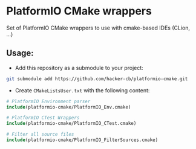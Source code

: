 # PlatformIO CMake wrappers

Set of PlatformIO CMake wrappers to use with cmake-based IDEs (CLion, ...)

## Usage:

* Add this repository as a submodule to your project:

```bash
git submodule add https://github.com/hacker-cb/platformio-cmake.git
```

* Create `CMakeListsUser.txt` with the following content:

```cmake
# PlatformIO Environment parser
include(platformio-cmake/PlatformIO_Env.cmake)

# PlatformIO CTest Wrappers
include(platformio-cmake/PlatformIO_CTest.cmake)

# Filter all source files
include(platformio-cmake/PlatformIO_FilterSources.cmake)
```
